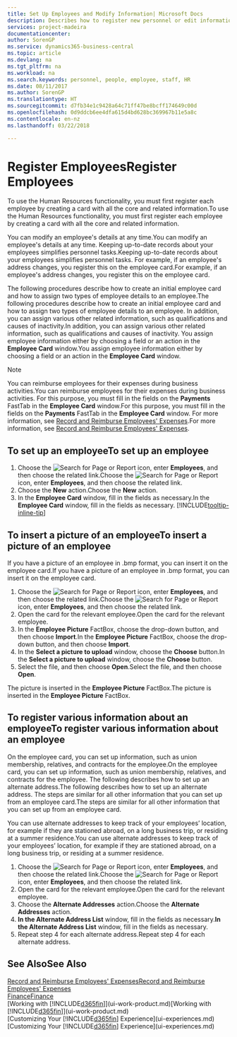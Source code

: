 ```yaml
---
title: Set Up Employees and Modify Information| Microsoft Docs
description: Describes how to register new personnel or edit information for existing staff.
services: project-madeira
documentationcenter: 
author: SorenGP
ms.service: dynamics365-business-central
ms.topic: article
ms.devlang: na
ms.tgt_pltfrm: na
ms.workload: na
ms.search.keywords: personnel, people, employee, staff, HR
ms.date: 08/11/2017
ms.author: SorenGP
ms.translationtype: HT
ms.sourcegitcommit: d7fb34e1c9428a64c71ff47be8bcff174649c00d
ms.openlocfilehash: 0d9ddcb6ee4dfa615d4bd628bc369967b11e5a8c
ms.contentlocale: en-nz
ms.lasthandoff: 03/22/2018

---
```

# <a name="register-employees"></a><span data-ttu-id="d28ba-103">Register Employees</span><span class="sxs-lookup"><span data-stu-id="d28ba-103">Register Employees</span></span>
<span data-ttu-id="d28ba-104">To use the Human Resources functionality, you must first register each employee by creating a card with all the core and related information.</span><span class="sxs-lookup"><span data-stu-id="d28ba-104">To use the Human Resources functionality, you must first register each employee by creating a card with all the core and related information.</span></span>

<span data-ttu-id="d28ba-105">You can modify an employee's details at any time.</span><span class="sxs-lookup"><span data-stu-id="d28ba-105">You can modify an employee's details at any time.</span></span> <span data-ttu-id="d28ba-106">Keeping up-to-date records about your employees simplifies personnel tasks.</span><span class="sxs-lookup"><span data-stu-id="d28ba-106">Keeping up-to-date records about your employees simplifies personnel tasks.</span></span> <span data-ttu-id="d28ba-107">For example, if an employee's address changes, you register this on the employee card.</span><span class="sxs-lookup"><span data-stu-id="d28ba-107">For example, if an employee's address changes, you register this on the employee card.</span></span>

<span data-ttu-id="d28ba-108">The following procedures describe how to create an initial employee card and how to assign two types of employee details to an employee.</span><span class="sxs-lookup"><span data-stu-id="d28ba-108">The following procedures describe how to create an initial employee card and how to assign two types of employee details to an employee.</span></span> <span data-ttu-id="d28ba-109">In addition, you can assign various other related information, such as qualifications and causes of inactivity.</span><span class="sxs-lookup"><span data-stu-id="d28ba-109">In addition, you can assign various other related information, such as qualifications and causes of inactivity.</span></span> <span data-ttu-id="d28ba-110">You assign employee information either by choosing a field or an action in the **Employee Card** window.</span><span class="sxs-lookup"><span data-stu-id="d28ba-110">You assign employee information either by choosing a field or an action in the **Employee Card** window.</span></span>

> [!NOTE]  
> <span data-ttu-id="d28ba-111">You can reimburse employees for their expenses during business activities.</span><span class="sxs-lookup"><span data-stu-id="d28ba-111">You can reimburse employees for their expenses during business activities.</span></span> <span data-ttu-id="d28ba-112">For this purpose, you must fill in the fields on the **Payments** FastTab in the **Employee Card** window.</span><span class="sxs-lookup"><span data-stu-id="d28ba-112">For this purpose, you must fill in the fields on the **Payments** FastTab in the **Employee Card** window.</span></span> <span data-ttu-id="d28ba-113">For more information, see [Record and Reimburse Employees' Expenses](finance-how-record-reimburse-employee-expenses.md).</span><span class="sxs-lookup"><span data-stu-id="d28ba-113">For more information, see [Record and Reimburse Employees' Expenses](finance-how-record-reimburse-employee-expenses.md).</span></span>

## <a name="to-set-up-an-employee"></a><span data-ttu-id="d28ba-114">To set up an employee</span><span class="sxs-lookup"><span data-stu-id="d28ba-114">To set up an employee</span></span>
1. <span data-ttu-id="d28ba-115">Choose the ![Search for Page or Report](media/ui-search/search_small.png "Search for Page or Report icon") icon, enter **Employees**, and then choose the related link.</span><span class="sxs-lookup"><span data-stu-id="d28ba-115">Choose the ![Search for Page or Report](media/ui-search/search_small.png "Search for Page or Report icon") icon, enter **Employees**, and then choose the related link.</span></span>
2. <span data-ttu-id="d28ba-116">Choose the **New** action.</span><span class="sxs-lookup"><span data-stu-id="d28ba-116">Choose the **New** action.</span></span>
3. <span data-ttu-id="d28ba-117">In the **Employee Card** window, fill in the fields as necessary.</span><span class="sxs-lookup"><span data-stu-id="d28ba-117">In the **Employee Card** window, fill in the fields as necessary.</span></span> [!INCLUDE[tooltip-inline-tip](includes/tooltip-inline-tip_md.md)]

## <a name="to-insert-a-picture-of-an-employee"></a><span data-ttu-id="d28ba-118">To insert a picture of an employee</span><span class="sxs-lookup"><span data-stu-id="d28ba-118">To insert a picture of an employee</span></span>
<span data-ttu-id="d28ba-119">If you have a picture of an employee in .bmp format, you can insert it on the employee card.</span><span class="sxs-lookup"><span data-stu-id="d28ba-119">If you have a picture of an employee in .bmp format, you can insert it on the employee card.</span></span>

1. <span data-ttu-id="d28ba-120">Choose the ![Search for Page or Report](media/ui-search/search_small.png "Search for Page or Report icon") icon, enter **Employees**, and then choose the related link.</span><span class="sxs-lookup"><span data-stu-id="d28ba-120">Choose the ![Search for Page or Report](media/ui-search/search_small.png "Search for Page or Report icon") icon, enter **Employees**, and then choose the related link.</span></span>
2. <span data-ttu-id="d28ba-121">Open the card for the relevant employee.</span><span class="sxs-lookup"><span data-stu-id="d28ba-121">Open the card for the relevant employee.</span></span>
3. <span data-ttu-id="d28ba-122">In the **Employee Picture** FactBox, choose the drop-down button, and then choose **Import**.</span><span class="sxs-lookup"><span data-stu-id="d28ba-122">In the **Employee Picture** FactBox, choose the drop-down button, and then choose **Import**.</span></span>
4. <span data-ttu-id="d28ba-123">In the **Select a picture to upload** window, choose the **Choose** button.</span><span class="sxs-lookup"><span data-stu-id="d28ba-123">In the **Select a picture to upload** window, choose the **Choose** button.</span></span>
5. <span data-ttu-id="d28ba-124">Select the file, and then choose **Open**.</span><span class="sxs-lookup"><span data-stu-id="d28ba-124">Select the file, and then choose **Open**.</span></span>

<span data-ttu-id="d28ba-125">The picture is inserted in the **Employee Picture** FactBox.</span><span class="sxs-lookup"><span data-stu-id="d28ba-125">The picture is inserted in the **Employee Picture** FactBox.</span></span>

## <a name="to-register-various-information-about-an-employee"></a><span data-ttu-id="d28ba-126">To register various information about an employee</span><span class="sxs-lookup"><span data-stu-id="d28ba-126">To register various information about an employee</span></span>
<span data-ttu-id="d28ba-127">On the employee card, you can set up information, such as union membership, relatives, and contracts for the employee.</span><span class="sxs-lookup"><span data-stu-id="d28ba-127">On the employee card, you can set up information, such as union membership, relatives, and contracts for the employee.</span></span> <span data-ttu-id="d28ba-128">The following describes how to set up an alternate address.</span><span class="sxs-lookup"><span data-stu-id="d28ba-128">The following describes how to set up an alternate address.</span></span> <span data-ttu-id="d28ba-129">The steps are similar for all other information that you can set up from an employee card.</span><span class="sxs-lookup"><span data-stu-id="d28ba-129">The steps are similar for all other information that you can set up from an employee card.</span></span>

<span data-ttu-id="d28ba-130">You can use alternate addresses to keep track of your employees’ location, for example if they are stationed abroad, on a long business trip, or residing at a summer residence.</span><span class="sxs-lookup"><span data-stu-id="d28ba-130">You can use alternate addresses to keep track of your employees’ location, for example if they are stationed abroad, on a long business trip, or residing at a summer residence.</span></span>

1. <span data-ttu-id="d28ba-131">Choose the ![Search for Page or Report](media/ui-search/search_small.png "Search for Page or Report icon") icon, enter **Employees**, and then choose the related link.</span><span class="sxs-lookup"><span data-stu-id="d28ba-131">Choose the ![Search for Page or Report](media/ui-search/search_small.png "Search for Page or Report icon") icon, enter **Employees**, and then choose the related link.</span></span>
2. <span data-ttu-id="d28ba-132">Open the card for the relevant employee.</span><span class="sxs-lookup"><span data-stu-id="d28ba-132">Open the card for the relevant employee.</span></span>
3. <span data-ttu-id="d28ba-133">Choose the **Alternate Addresses** action.</span><span class="sxs-lookup"><span data-stu-id="d28ba-133">Choose the **Alternate Addresses** action.</span></span>
4. <span data-ttu-id="d28ba-134">**In the Alternate Address List** window, fill in the fields as necessary.</span><span class="sxs-lookup"><span data-stu-id="d28ba-134">**In the Alternate Address List** window, fill in the fields as necessary.</span></span>
5. <span data-ttu-id="d28ba-135">Repeat step 4 for each alternate address.</span><span class="sxs-lookup"><span data-stu-id="d28ba-135">Repeat step 4 for each alternate address.</span></span>

## <a name="see-also"></a><span data-ttu-id="d28ba-136">See Also</span><span class="sxs-lookup"><span data-stu-id="d28ba-136">See Also</span></span>
[<span data-ttu-id="d28ba-137">Record and Reimburse Employees' Expenses</span><span class="sxs-lookup"><span data-stu-id="d28ba-137">Record and Reimburse Employees' Expenses</span></span>](finance-how-record-reimburse-employee-expenses.md)  
[<span data-ttu-id="d28ba-138">Finance</span><span class="sxs-lookup"><span data-stu-id="d28ba-138">Finance</span></span>](finance.md)  
<span data-ttu-id="d28ba-139">[Working with [!INCLUDE[d365fin](includes/d365fin_md.md)]](ui-work-product.md)</span><span class="sxs-lookup"><span data-stu-id="d28ba-139">[Working with [!INCLUDE[d365fin](includes/d365fin_md.md)]](ui-work-product.md)</span></span>  
<span data-ttu-id="d28ba-140">[Customizing Your [!INCLUDE[d365fin](includes/d365fin_md.md)] Experience](ui-experiences.md)</span><span class="sxs-lookup"><span data-stu-id="d28ba-140">[Customizing Your [!INCLUDE[d365fin](includes/d365fin_md.md)] Experience](ui-experiences.md)</span></span>

